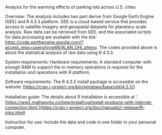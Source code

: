 Analysis for the warming effects of parking lots across U.S. cities

Overview:
The analysis includes two part derive from Google Earth Engine (GEE) and R 4.3.3 platform. GEE is a cloud-based service that provides access to satellite imagery and geospatial datasets for planetary-scale analysis. Raw data can be retrieved from GEE, and the associated scripts for data processing are available with the link: https://code.earthengine.google.com/?accept_repo=users/lvvw66/ALAN_UHI_pheno. The codes provided above is about the statistical analysis of raw data using R 4.3.3.

System requirements:
Hardware requirements:
A standard computer with enough RAM to support the in-memory operations is required for the installation and operations with R platform.

Software requirements:
The R 4.3.3 install package is accessible on the website: [https://cran.r-project.org/bin/windows/base/old/4.3.3/]

Installation guide:
The details about R installation is accessible at：[https://ww2.mathworks.cn/help/install/ug/install-products-with-internet-connection.html.](https://cran.r-project.org/doc/manuals/r-release/R-intro.html)

Instruction for use:
Include the data and code in one folder in your personal computer.
